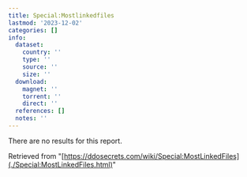 ```yaml
---
title: Special:Mostlinkedfiles
lastmod: '2023-12-02'
categories: []
info:
  dataset:
    country: ''
    type: ''
    source: ''
    size: ''
  download:
    magnet: ''
    torrent: ''
    direct: ''
  references: []
  notes: ''
---
```




There are no results for this report.

Retrieved from
"[https://ddosecrets.com/wiki/Special:MostLinkedFiles](./Special:MostLinkedFiles.html)"

